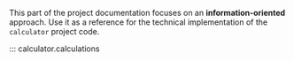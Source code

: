 This part of the project documentation focuses on
an **information-oriented** approach. Use it as a
reference for the technical implementation of the
`calculator` project code.

<!-- Automatically add docstring from my python module into this section using the ::: identifier syntax -->


::: calculator.calculations
